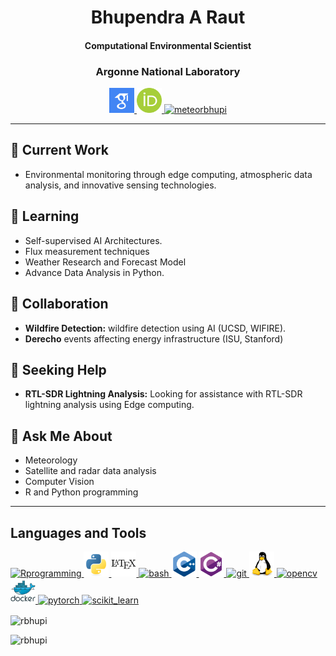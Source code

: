 <h1 align="center"> Bhupendra A Raut </h1>
<h4 align="center"> Computational Environmental Scientist </h4>
<h3 align="center"> Argonne National Laboratory </h3>

<p align="center">
  <a href="https://scholar.google.co.in/citations?user=vZrPu8oAAAAJ&hl=en" target="blank">
    <img src="https://github.com/edent/SuperTinyIcons/blob/master/images/svg/google_scholar.svg" alt="Google Scholar" width="40" height="40" />
  </a>
  <a href="https://orcid.org/0000-0001-5598-1393" target="blank">
    <img src="https://github.com/edent/SuperTinyIcons/blob/master/images/svg/orcid.svg" alt="ORCID" width="40" height="40" />
  </a>
  <a href="https://twitter.com/meteorbhupi" target="blank">
    <img src="https://img.shields.io/twitter/follow/meteorbhupi?logo=twitter&style=for-the-badge" alt="meteorbhupi" />
  </a>
</p>

---

## 🔭 Current Work

- Environmental monitoring through edge computing, atmospheric data analysis, and innovative sensing technologies.

## 🌱 Learning

- Self-supervised AI Architectures.
- Flux measurement techniques
- Weather Research and Forecast Model
- Advance Data Analysis in Python.

## 👯 Collaboration

- **Wildfire Detection:** wildfire detection using AI (UCSD, WIFIRE).
- **Derecho** events affecting energy infrastructure (ISU, Stanford)

## 🤝 Seeking Help

- **RTL-SDR Lightning Analysis:** Looking for assistance with RTL-SDR lightning analysis using Edge computing.

## 💬 Ask Me About

- Meteorology
- Satellite and radar data analysis
- Computer Vision
- R and Python programming

---

## Languages and Tools

<p align="left">
  <a href="https://www.r-project.org/" target="_blank" rel="noreferrer"> <img src="https://www.vectorlogo.zone/logos/r-project/r-project-official.svg" alt="Rprogramming" width="40" height="40"/> </a>
  <a href="https://www.python.org" target="_blank" rel="noreferrer"> <img src="https://raw.githubusercontent.com/devicons/devicon/master/icons/python/python-original.svg" alt="python" width="40" height="40"/> </a>
  <a href="https://www.latex-project.org/" target="_blank" rel="noreferrer"> <img src="https://github.com/devicons/devicon/blob/master/icons/latex/latex-original.svg" alt="LaTeX" width="40" height="40"/> </a>
  <a href="https://www.gnu.org/software/bash/" target="_blank" rel="noreferrer"> <img src="https://www.vectorlogo.zone/logos/gnu_bash/gnu_bash-icon.svg" alt="bash" width="40" height="40"/> </a>
  <a href="https://www.w3schools.com/cpp/" target="_blank" rel="noreferrer"> <img src="https://raw.githubusercontent.com/devicons/devicon/master/icons/cplusplus/cplusplus-original.svg" alt="cplusplus" width="40" height="40"/> </a>
  <a href="https://www.w3schools.com/cs/" target="_blank" rel="noreferrer"> <img src="https://raw.githubusercontent.com/devicons/devicon/master/icons/csharp/csharp-original.svg" alt="csharp" width="40" height="40"/> </a>
  <a href="https://git-scm.com/" target="_blank" rel="noreferrer"> <img src="https://www.vectorlogo.zone/logos/git-scm/git-scm-icon.svg" alt="git" width="40" height="40"/> </a>
  <a href="https://www.linux.org/" target="_blank" rel="noreferrer"> <img src="https://raw.githubusercontent.com/devicons/devicon/master/icons/linux/linux-original.svg" alt="linux" width="40" height="40"/> </a>
  <a href="https://opencv.org/" target="_blank" rel="noreferrer"> <img src="https://www.vectorlogo.zone/logos/opencv/opencv-icon.svg" alt="opencv" width="40" height="40"/> </a>
  <a href="https://www.docker.com/" target="_blank" rel="noreferrer"> <img src="https://raw.githubusercontent.com/devicons/devicon/master/icons/docker/docker-original-wordmark.svg" alt="docker" width="40" height="40"/> </a>
  <a href="https://pytorch.org/" target="_blank" rel="noreferrer"> <img src="https://www.vectorlogo.zone/logos/pytorch/pytorch-icon.svg" alt="pytorch" width="40" height="40"/> </a>
  <a href="https://scikit-learn.org/" target="_blank" rel="noreferrer"> <img src="https://upload.wikimedia.org/wikipedia/commons/0/05/Scikit_learn_logo_small.svg" alt="scikit_learn" width="40" height="40"/> </a>
</p>

<p><img align="center" src="https://github-readme-stats.vercel.app/api/top-langs?username=rbhupi&show_icons=true&locale=en&layout=compact" alt="rbhupi" /></p>
<p align="left"> <img src="https://komarev.com/ghpvc/?username=rbhupi&label=Profile%20views&color=0e75b6&style=flat" alt="rbhupi" /> </p>
